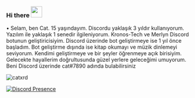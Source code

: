 ### Hi there <img src = "https://cdn.discordapp.com/emojis/763113602868707328.png?v=1" high="20px" width="30px">


• Selam, ben Cat. 15 yaşındayım. Discordu yaklaşık 3 yıldır kullanıyorum. Yazılım ile yaklaşık 1 senedir ilgileniyorum. Kronos-Tech ve Merlyn Discord botunun geliştiricisiyim. Discord üzerinde bot geliştirmeye ise 1 yıl önce başladım. Bot geliştirme dışında ise kitap okumayı ve müzik dinlemeyi seviyorum. Kendimi geliştirmeye ve bir şeyler öğrenmeye açık birisiyim. Gelecekte hayallerim doğrultusunda güzel yerlere geleceğimi umuyorum. Beni Discord üzerinde cat#7890 adında bulabilirsiniz

<img src="https://komarev.com/ghpvc/?username=catxrd&label=Ziyaretçi%20Sayısı&color=E3F0FF" alt="catxrd" />


[![Discord Presence](https://lanyard-profile-readme.vercel.app/api/377152186234437633?theme=light&bg=E3F0FF&animated=false&hideDiscrim=false&borderRadius=30px)](https://discord.com/users/377152186234437633)
